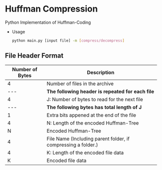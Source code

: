 # Huffman Compression

Python Implementation of Huffman-Coding

* Usage
  ```bash
  python main.py [input file] -m [compress/decompress]
  ```
  
## File Header Format
Number of  Bytes | Description 
--- | --- 
4 | Number of files in the archive
---|**The following header is repeated for each file**
4 | J: Number of bytes to read for the next file
---|**The following bytes has total length of J**
1 | Extra bits appened at the end of the file
4 | N: Length of the encoded Huffman-Tree
N | Encoded Huffman-Tree
4 | File Name (Including parent folder, if compressing a folder.)
4 | K: Length of the encoded file data
K | Encoded file data

